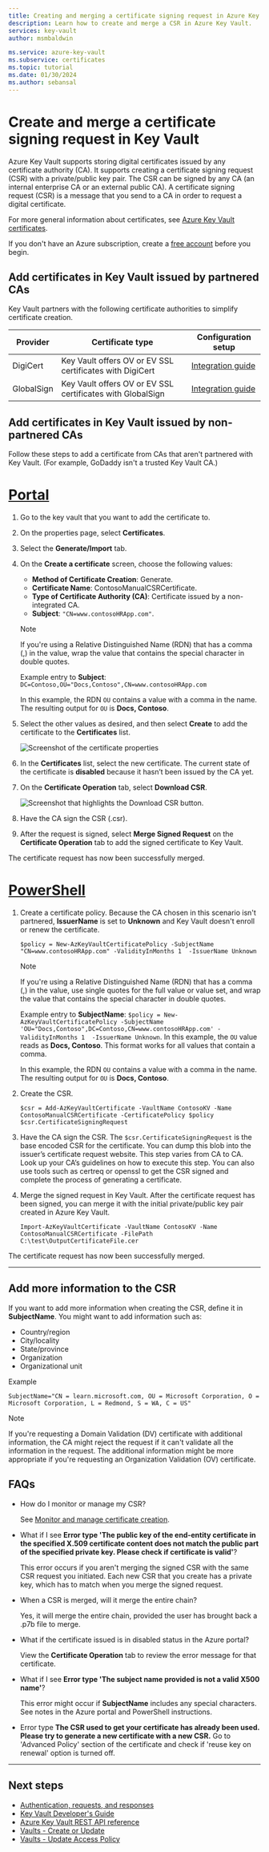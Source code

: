 ```yaml
---
title: Creating and merging a certificate signing request in Azure Key Vault 
description: Learn how to create and merge a CSR in Azure Key Vault. 
services: key-vault
author: msmbaldwin

ms.service: azure-key-vault
ms.subservice: certificates
ms.topic: tutorial
ms.date: 01/30/2024
ms.author: sebansal
---
```


# Create and merge a certificate signing request in Key Vault

Azure Key Vault supports storing digital certificates issued by any certificate authority (CA). It supports creating a certificate signing request (CSR) with a private/public key pair. The CSR can be signed by any CA (an internal enterprise CA or an external public CA). A certificate signing request (CSR) is a message that you send to a CA in order to request a digital certificate.

For more general information about certificates, see [Azure Key Vault certificates](./about-certificates.md).

If you don't have an Azure subscription, create a [free account](https://azure.microsoft.com/free/?WT.mc_id=A261C142F) before you begin.

## Add certificates in Key Vault issued by partnered CAs

Key Vault partners with the following certificate authorities to simplify certificate creation.

|Provider|Certificate type|Configuration setup  
|--------------|----------------------|------------------|  
|DigiCert|Key Vault offers OV or EV SSL certificates with DigiCert| [Integration guide](./how-to-integrate-certificate-authority.md)
|GlobalSign|Key Vault offers OV or EV SSL certificates with GlobalSign| [Integration guide](https://support.globalsign.com/code-signing/Code-Signing-certificate-setup-in-Azure-Key-vault)

## Add certificates in Key Vault issued by non-partnered CAs

Follow these steps to add a certificate from CAs that aren't partnered with Key Vault. (For example, GoDaddy isn't a trusted Key Vault CA.)

# [Portal](#tab/azure-portal)

1. Go to the key vault that you want to add the certificate to.
1. On the properties page, select **Certificates**.
1. Select the **Generate/Import** tab.
1. On the **Create a certificate** screen, choose the following values:
    - **Method of Certificate Creation**: Generate.
    - **Certificate Name**: ContosoManualCSRCertificate.
    - **Type of Certificate Authority (CA)**: Certificate issued by a non-integrated CA.
    - **Subject**: `"CN=www.contosoHRApp.com"`.
     > [!NOTE]
     > If you're using a Relative Distinguished Name (RDN) that has a comma (,) in the value, wrap the value that contains the special character in double quotes. 
     >
     > Example entry to **Subject**: `DC=Contoso,OU="Docs,Contoso",CN=www.contosoHRApp.com`
     >
     > In this example, the RDN `OU` contains a value with a comma in the name. The resulting output for `OU` is **Docs, Contoso**.
1. Select the other values as desired, and then select **Create** to add the certificate to the **Certificates** list.

    ![Screenshot of the certificate properties](../media/certificates/create-csr-merge-csr/create-certificate.png)  

1. In the **Certificates** list, select the new certificate. The current state of the certificate is **disabled** because it hasn’t been issued by the CA yet.
1. On the **Certificate Operation** tab, select **Download CSR**.

   ![Screenshot that highlights the Download CSR button.](../media/certificates/create-csr-merge-csr/download-csr.png)

1. Have the CA sign the CSR (.csr).
1. After the request is signed, select **Merge Signed Request** on the **Certificate Operation** tab to add the signed certificate to Key Vault.

The certificate request has now been successfully merged.

# [PowerShell](#tab/azure-powershell)

1. Create a certificate policy. Because the CA chosen in this scenario isn't partnered, **IssuerName** is set to **Unknown** and Key Vault doesn't enroll or renew the certificate.

   ```azure-powershell
   $policy = New-AzKeyVaultCertificatePolicy -SubjectName "CN=www.contosoHRApp.com" -ValidityInMonths 1  -IssuerName Unknown
   ```
     > [!NOTE]
     > If you're using a Relative Distinguished Name (RDN) that has a comma (,) in the value, use single quotes for the full value or value set, and wrap the value that contains the special character in double quotes. 
     >
     >Example entry to **SubjectName**: `$policy = New-AzKeyVaultCertificatePolicy -SubjectName 'OU="Docs,Contoso",DC=Contoso,CN=www.contosoHRApp.com' -ValidityInMonths 1  -IssuerName Unknown`. In this example, the `OU` value reads as **Docs, Contoso**. This format works for all values that contain a comma.
     > 
     > In this example, the RDN `OU` contains a value with a comma in the name. The resulting output for `OU` is **Docs, Contoso**.

1. Create the CSR.

   ```azure-powershell
   $csr = Add-AzKeyVaultCertificate -VaultName ContosoKV -Name ContosoManualCSRCertificate -CertificatePolicy $policy
   $csr.CertificateSigningRequest
   ```

1. Have the CA sign the CSR. The `$csr.CertificateSigningRequest` is the base encoded CSR for the certificate. You can dump this blob into the issuer’s certificate request website. This step varies from CA to CA. Look up your CA’s guidelines on how to execute this step. You can also use tools such as certreq or openssl to get the CSR signed and complete the process of generating a certificate.

1. Merge the signed request in Key Vault. After the certificate request has been signed, you can merge it with the initial private/public key pair created in Azure Key Vault.

    ```azure-powershell-interactive
    Import-AzKeyVaultCertificate -VaultName ContosoKV -Name ContosoManualCSRCertificate -FilePath C:\test\OutputCertificateFile.cer
    ```

The certificate request has now been successfully merged.

---

## Add more information to the CSR

If you want to add more information when creating the CSR, define it in **SubjectName**. You might want to add information such as:
- Country/region
- City/locality
- State/province
- Organization
- Organizational unit

Example

   ```azure-powershell
   SubjectName="CN = learn.microsoft.com, OU = Microsoft Corporation, O = Microsoft Corporation, L = Redmond, S = WA, C = US"
   ```

> [!NOTE]
> If you're requesting a Domain Validation (DV) certificate with additional information, the CA might reject the request if it can't validate all the information in the request. The additional information might be more appropriate if you're requesting an Organization Validation (OV) certificate.

## FAQs

- How do I monitor or manage my CSR?

     See [Monitor and manage certificate creation](./create-certificate-scenarios.md).

- What if I see **Error type 'The public key of the end-entity certificate in the specified X.509 certificate content does not match the public part of the specified private key. Please check if certificate is valid'**?

     This error occurs if you aren't merging the signed CSR with the same CSR request you initiated. Each new CSR that you create has a private key, which has to match when you merge the signed request.

- When a CSR is merged, will it merge the entire chain?

     Yes, it will merge the entire chain, provided the user has brought back a .p7b file to merge.

- What if the certificate issued is in disabled status in the Azure portal?

     View the **Certificate Operation** tab to review the error message for that certificate.

- What if I see **Error type 'The subject name provided is not a valid X500 name'**?

     This error might occur if **SubjectName** includes any special characters. See notes in the Azure portal and PowerShell instructions.

- Error type **The CSR used to get your certificate has already been used. Please try to generate a new certificate with a new CSR.**
     Go to 'Advanced Policy' section of the certificate and check if 'reuse key on renewal' option is turned off.
---

## Next steps

- [Authentication, requests, and responses](../general/authentication-requests-and-responses.md)
- [Key Vault Developer's Guide](../general/developers-guide.md)
- [Azure Key Vault REST API reference](/rest/api/keyvault)
- [Vaults - Create or Update](/rest/api/keyvault/keyvault/vaults/create-or-update)
- [Vaults - Update Access Policy](/rest/api/keyvault/keyvault/vaults/update-access-policy)
